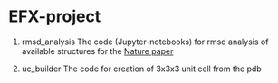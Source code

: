 # EFX-project

1. rmsd_analysis
The code (Jupyter-notebooks) for rmsd analysis of available structures for the [Nature paper](https://www.nature.com/articles/nature20571)

2. uc_builder
The code for creation of 3x3x3 unit cell from the pdb
